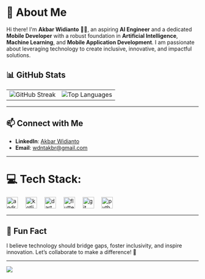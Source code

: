 # 👋 About Me

Hi there! I'm **Akbar Widianto** 👨‍💻, an aspiring **AI Engineer** and a dedicated **Mobile Developer** with a robust foundation in **Artificial Intelligence**, **Machine Learning**, and **Mobile Application Development**. I am passionate about leveraging technology to create inclusive, innovative, and impactful solutions.


## 📊 GitHub Stats
<table>
  <tr>
    <td>
      <img src="https://streak-stats.demolab.com/?user=Wakbarr&theme=synthwave&hide_border=false" alt="GitHub Streak"/>
    </td>
    <td>
      <img src="https://github-readme-stats.vercel.app/api/top-langs/?username=Wakbarr&theme=synthwave&hide_border=false&include_all_commits=true&count_private=true&layout=compact" alt="Top Languages"/>
    </td>
  </tr>
</table>

---

## 📫 Connect with Me
- **LinkedIn**: [Akbar Widianto](https://www.linkedin.com/in/akbarwdnto/)
- **Email**: [wdntakbr@gmail.com](mailto:wdntakbr@gmail.com)

---

# 💻 Tech Stack:

<div align="left">
  <img src="https://cdn.jsdelivr.net/gh/devicons/devicon/icons/android/android-original.svg" height="30" alt="android logo"  />
  <img width="12" />
  <img src="https://cdn.jsdelivr.net/gh/devicons/devicon/icons/kotlin/kotlin-original.svg" height="30" alt="kotlin logo"  />
  <img width="12" />
  <img src="https://cdn.jsdelivr.net/gh/devicons/devicon/icons/dart/dart-original.svg" height="30" alt="dart logo"  />
  <img width="12" />
  <img src="https://cdn.jsdelivr.net/gh/devicons/devicon/icons/flutter/flutter-original.svg" height="30" alt="flutter logo"  />
  <img width="12" />
  <img src="https://cdn.jsdelivr.net/gh/devicons/devicon/icons/git/git-original.svg" height="30" alt="git logo"  />
  <img width="12" />
  <img src="https://cdn.jsdelivr.net/gh/devicons/devicon/icons/python/python-original.svg" height="30" alt="python logo"  />
  <img width="12" />

</div>

---

## 🌟 Fun Fact
I believe technology should bridge gaps, foster inclusivity, and inspire innovation. Let’s collaborate to make a difference! 🌱

---
[![](https://visitcount.itsvg.in/api?id=Wakbarr&icon=6&color=4)](https://visitcount.itsvg.in)
